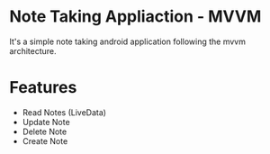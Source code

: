 # Note Taking Appliaction - MVVM

It's a simple note taking android application following the mvvm architecture.

# Features
* Read Notes (LiveData)
* Update Note
* Delete Note
* Create Note
